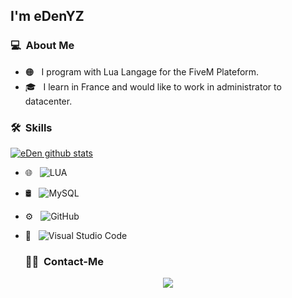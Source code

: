 <h2>I'm eDenYZ</h2>

<h3> 💻 &nbsp;About Me </h3>

- 🟠 &nbsp; I program with Lua Langage for the FiveM Plateform.
- 🎓 &nbsp; I learn in France and would like to work in administrator to datacenter.

<h3> 🛠 &nbsp;Skills</h3>

[![eDen github stats](https://github-readme-stats.vercel.app/api?username=eDenYZ)](https://github.com/anuraghazra/github-readme-stats)

- 🌐 &nbsp;
  ![LUA](https://img.shields.io/badge/-LUA-333333?style=flat&logo=LUA)
- 🛢 &nbsp;
  ![MySQL](https://img.shields.io/badge/-MySQL-333333?style=flat&logo=mysql)
- ⚙️ &nbsp;
  ![GitHub](https://img.shields.io/badge/-GitHub-333333?style=flat&logo=github)
- 🔧 &nbsp;
  ![Visual Studio Code](https://img.shields.io/badge/-Visual%20Studio%20Code-333333?style=flat&logo=visual-studio-code&logoColor=007ACC)

  
  <h3> 🤝🏻 &nbsp;Contact-Me </h3>
  
<p align="center">
<a href="https://discord.gg/WHjScd8vpb"><img src="https://img.shields.io/badge/-Discord%20Server-0077B5?style=flat-square&logo=Discord&logoColor=white"/></a>
